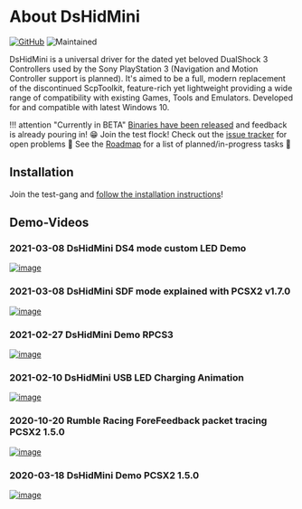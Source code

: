 # About DsHidMini

[![GitHub](https://img.shields.io/badge/GitHub-yellowgreen?logo=github)](https://github.com/ViGEm/DsHidMini) ![Maintained](https://img.shields.io/badge/Project%20actively%20maintained-brightgreen)

DsHidMini is a universal driver for the dated yet beloved DualShock 3 Controllers used by the Sony PlayStation 3 (Navigation and Motion Controller support is planned). It's aimed to be a full, modern replacement of the discontinued ScpToolkit, feature-rich yet lightweight providing a wide range of compatibility with existing Games, Tools and Emulators. Developed for and compatible with latest Windows 10.

!!! attention "Currently in BETA"
    [Binaries have been released](https://github.com/ViGEm/DsHidMini/releases) and feedback is already pouring in! 😁 Join the test flock! Check out the [issue tracker](https://github.com/ViGEm/DsHidMini/issues) for open problems 🐛 See the [Roadmap](Roadmap) for a list of planned/in-progress tasks 👀

## Installation

Join the test-gang and [follow the installation instructions](./How-to-Install)!

## Demo-Videos

### 2021-03-08 DsHidMini DS4 mode custom LED Demo

<a href="https://www.youtube.com/watch?v=4jJHpZ77-Qc" class="glightbox">
	<img src="https://i3.ytimg.com/vi/4jJHpZ77-Qc/hqdefault.jpg" alt="image">
</a>

### 2021-03-08 DsHidMini SDF mode explained with PCSX2 v1.7.0

<a href="https://www.youtube.com/watch?v=9htp8RTO33M" class="glightbox">
	<img src="https://i3.ytimg.com/vi/9htp8RTO33M/hqdefault.jpg" alt="image">
</a>

### 2021-02-27 DsHidMini Demo RPCS3

<a href="https://www.youtube.com/watch?v=ICLOeU4-XTw" class="glightbox">
	<img src="https://i3.ytimg.com/vi/ICLOeU4-XTw/hqdefault.jpg" alt="image">
</a>

### 2021-02-10 DsHidMini USB LED Charging Animation

<a href="https://www.youtube.com/watch?v=WK8b8e1hlZ0" class="glightbox">
	<img src="https://i3.ytimg.com/vi/WK8b8e1hlZ0/hqdefault.jpg" alt="image">
</a>

### 2020-10-20 Rumble Racing ForeFeedback packet tracing PCSX2 1.5.0

<a href="https://www.youtube.com/watch?v=WMlaEr3g3dw" class="glightbox">
	<img src="https://i3.ytimg.com/vi/WMlaEr3g3dw/hqdefault.jpg" alt="image">
</a>

### 2020-03-18 DsHidMini Demo PCSX2 1.5.0

<a href="https://www.youtube.com/watch?v=RCy2B2cUr_w" class="glightbox">
    <img src="http://i3.ytimg.com/vi/RCy2B2cUr_w/hqdefault.jpg" alt="image">
</a>
